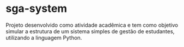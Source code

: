 # sga-system
Projeto desenvolvido como atividade acadêmica e tem como objetivo simular a estrutura de um sistema simples de gestão de estudantes, utilizando a linguagem Python.
